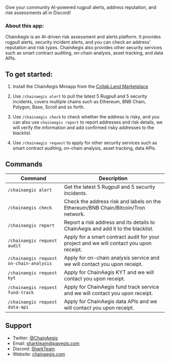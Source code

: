 Give your community AI-powered rugpull alerts, address reputation, and risk assessments all in Discord!

### **About this app:**

ChainAegis is an AI-driven risk assessment and alerts platform. It provides rugpull alerts, security incident alerts, and you can check an address' reputation and risk types. ChainAegis also provides other security services such as smart contract auditing, on-chain analysis, asset tracking, and data APIs.

## **To get started:**

1. Install the ChainAegis Miniapp from the [Collab.Land Marketplace](https://cc.collab.land/)

2. Use `/chainaegis alert` to pull the latest 5 Rugpull and 5 security incidents, covers multiple chains such as Ethereum, BNB Chain, Polygon, Base, Scroll and so forth.

3. Use `/chainaegis check` to check whether the address is risky, and you can also use `chainaegis report` to report addresses and risk details, we will verify the information and add confirmed risky addresses to the blacklist.

4. Use `/chainaegis request` to apply for other security services such as smart contract auditing, on-chain analysis, asset tracking, data APIs. 

## **Commands**

| **Command** | **Description** |
| --- | --- |
| `/chainaegis alert` | Get the latest 5 Rugpull and 5 security incidents. |
| `/chainaegis check` | Check the address risk and labels on the Ethereum/BNB Chain/Bitcoin/Tron network. |
| `/chainaegis report` | Report a risk address and its details to ChainAegis and add it to the blacklist. |
| `/chainaegis request audit` | Apply for a smart contract audit for your project and we will contact you upon receipt. |
| `/chainaegis request on-chain-analysis` | Apply for on-chain analysis service and we will contact you upon receipt. |
| `/chainaegis request kyt` | Apply for ChainAegis KYT and we will contact you upon receipt. |
| `/chainaegis request fund-track` | Apply for ChainAegis fund track service and we will contact you upon receipt. |
| `/chainaegis request data-api` | Apply for ChainAegis data APIs and we will contact you upon receipt. |

## **Support**

- Twitter: [@ChainAegis](https://twitter.com/ChainAegis)
- Email: sharkteam@payegis.com
- Discord: [SharkTeam](https://discord.gg/AFNtCmcFPP)
- Website: [chainaegis.com](https://www.chainaegis.com)
